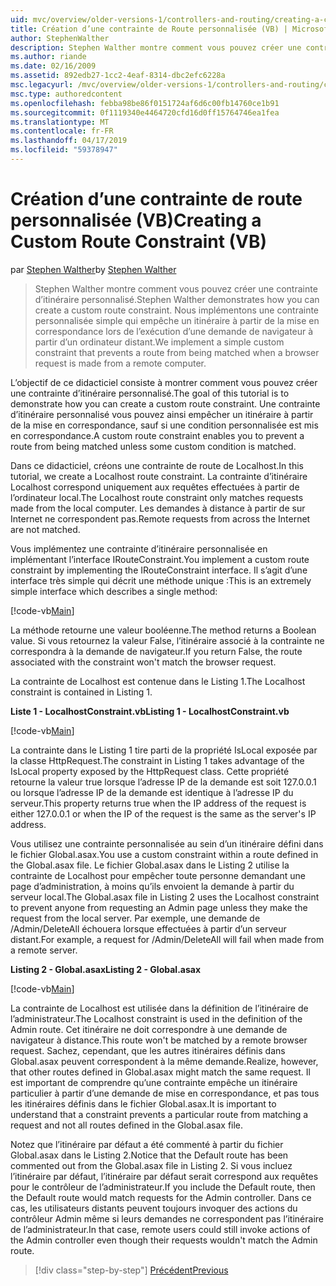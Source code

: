 ```yaml
---
uid: mvc/overview/older-versions-1/controllers-and-routing/creating-a-custom-route-constraint-vb
title: Création d’une contrainte de Route personnalisée (VB) | Microsoft Docs
author: StephenWalther
description: Stephen Walther montre comment vous pouvez créer une contrainte d’itinéraire personnalisé. Nous implémentons un simple contrainte personnalisée qui empêche un itinéraire mis en correspondance w...
ms.author: riande
ms.date: 02/16/2009
ms.assetid: 892edb27-1cc2-4eaf-8314-dbc2efc6228a
msc.legacyurl: /mvc/overview/older-versions-1/controllers-and-routing/creating-a-custom-route-constraint-vb
msc.type: authoredcontent
ms.openlocfilehash: febba98be86f0151724af6d6c00fb14760ce1b91
ms.sourcegitcommit: 0f1119340e4464720cfd16d0ff15764746ea1fea
ms.translationtype: MT
ms.contentlocale: fr-FR
ms.lasthandoff: 04/17/2019
ms.locfileid: "59378947"
---
```

# <a name="creating-a-custom-route-constraint-vb"></a><span data-ttu-id="d3182-104">Création d’une contrainte de route personnalisée (VB)</span><span class="sxs-lookup"><span data-stu-id="d3182-104">Creating a Custom Route Constraint (VB)</span></span>

<span data-ttu-id="d3182-105">par [Stephen Walther](https://github.com/StephenWalther)</span><span class="sxs-lookup"><span data-stu-id="d3182-105">by [Stephen Walther](https://github.com/StephenWalther)</span></span>

> <span data-ttu-id="d3182-106">Stephen Walther montre comment vous pouvez créer une contrainte d’itinéraire personnalisé.</span><span class="sxs-lookup"><span data-stu-id="d3182-106">Stephen Walther demonstrates how you can create a custom route constraint.</span></span> <span data-ttu-id="d3182-107">Nous implémentons une contrainte personnalisée simple qui empêche un itinéraire à partir de la mise en correspondance lors de l’exécution d’une demande de navigateur à partir d’un ordinateur distant.</span><span class="sxs-lookup"><span data-stu-id="d3182-107">We implement a simple custom constraint that prevents a route from being matched when a browser request is made from a remote computer.</span></span>


<span data-ttu-id="d3182-108">L’objectif de ce didacticiel consiste à montrer comment vous pouvez créer une contrainte d’itinéraire personnalisé.</span><span class="sxs-lookup"><span data-stu-id="d3182-108">The goal of this tutorial is to demonstrate how you can create a custom route constraint.</span></span> <span data-ttu-id="d3182-109">Une contrainte d’itinéraire personnalisé vous pouvez ainsi empêcher un itinéraire à partir de la mise en correspondance, sauf si une condition personnalisée est mis en correspondance.</span><span class="sxs-lookup"><span data-stu-id="d3182-109">A custom route constraint enables you to prevent a route from being matched unless some custom condition is matched.</span></span>

<span data-ttu-id="d3182-110">Dans ce didacticiel, créons une contrainte de route de Localhost.</span><span class="sxs-lookup"><span data-stu-id="d3182-110">In this tutorial, we create a Localhost route constraint.</span></span> <span data-ttu-id="d3182-111">La contrainte d’itinéraire Localhost correspond uniquement aux requêtes effectuées à partir de l’ordinateur local.</span><span class="sxs-lookup"><span data-stu-id="d3182-111">The Localhost route constraint only matches requests made from the local computer.</span></span> <span data-ttu-id="d3182-112">Les demandes à distance à partir de sur Internet ne correspondent pas.</span><span class="sxs-lookup"><span data-stu-id="d3182-112">Remote requests from across the Internet are not matched.</span></span>

<span data-ttu-id="d3182-113">Vous implémentez une contrainte d’itinéraire personnalisée en implémentant l’interface IRouteConstraint.</span><span class="sxs-lookup"><span data-stu-id="d3182-113">You implement a custom route constraint by implementing the IRouteConstraint interface.</span></span> <span data-ttu-id="d3182-114">Il s’agit d’une interface très simple qui décrit une méthode unique :</span><span class="sxs-lookup"><span data-stu-id="d3182-114">This is an extremely simple interface which describes a single method:</span></span>

[!code-vb[Main](creating-a-custom-route-constraint-vb/samples/sample1.vb)]

<span data-ttu-id="d3182-115">La méthode retourne une valeur booléenne.</span><span class="sxs-lookup"><span data-stu-id="d3182-115">The method returns a Boolean value.</span></span> <span data-ttu-id="d3182-116">Si vous retournez la valeur False, l’itinéraire associé à la contrainte ne correspondra à la demande de navigateur.</span><span class="sxs-lookup"><span data-stu-id="d3182-116">If you return False, the route associated with the constraint won't match the browser request.</span></span>

<span data-ttu-id="d3182-117">La contrainte de Localhost est contenue dans le Listing 1.</span><span class="sxs-lookup"><span data-stu-id="d3182-117">The Localhost constraint is contained in Listing 1.</span></span>

<span data-ttu-id="d3182-118">**Liste 1 - LocalhostConstraint.vb**</span><span class="sxs-lookup"><span data-stu-id="d3182-118">**Listing 1 - LocalhostConstraint.vb**</span></span>

[!code-vb[Main](creating-a-custom-route-constraint-vb/samples/sample2.vb)]

<span data-ttu-id="d3182-119">La contrainte dans le Listing 1 tire parti de la propriété IsLocal exposée par la classe HttpRequest.</span><span class="sxs-lookup"><span data-stu-id="d3182-119">The constraint in Listing 1 takes advantage of the IsLocal property exposed by the HttpRequest class.</span></span> <span data-ttu-id="d3182-120">Cette propriété retourne la valeur true lorsque l’adresse IP de la demande est soit 127.0.0.1 ou lorsque l’adresse IP de la demande est identique à l’adresse IP du serveur.</span><span class="sxs-lookup"><span data-stu-id="d3182-120">This property returns true when the IP address of the request is either 127.0.0.1 or when the IP of the request is the same as the server's IP address.</span></span>

<span data-ttu-id="d3182-121">Vous utilisez une contrainte personnalisée au sein d’un itinéraire défini dans le fichier Global.asax.</span><span class="sxs-lookup"><span data-stu-id="d3182-121">You use a custom constraint within a route defined in the Global.asax file.</span></span> <span data-ttu-id="d3182-122">Le fichier Global.asax dans le Listing 2 utilise la contrainte de Localhost pour empêcher toute personne demandant une page d’administration, à moins qu’ils envoient la demande à partir du serveur local.</span><span class="sxs-lookup"><span data-stu-id="d3182-122">The Global.asax file in Listing 2 uses the Localhost constraint to prevent anyone from requesting an Admin page unless they make the request from the local server.</span></span> <span data-ttu-id="d3182-123">Par exemple, une demande de /Admin/DeleteAll échouera lorsque effectuées à partir d’un serveur distant.</span><span class="sxs-lookup"><span data-stu-id="d3182-123">For example, a request for /Admin/DeleteAll will fail when made from a remote server.</span></span>

<span data-ttu-id="d3182-124">**Listing 2 - Global.asax**</span><span class="sxs-lookup"><span data-stu-id="d3182-124">**Listing 2 - Global.asax**</span></span>

[!code-vb[Main](creating-a-custom-route-constraint-vb/samples/sample3.vb)]

<span data-ttu-id="d3182-125">La contrainte de Localhost est utilisée dans la définition de l’itinéraire de l’administrateur.</span><span class="sxs-lookup"><span data-stu-id="d3182-125">The Localhost constraint is used in the definition of the Admin route.</span></span> <span data-ttu-id="d3182-126">Cet itinéraire ne doit correspondre à une demande de navigateur à distance.</span><span class="sxs-lookup"><span data-stu-id="d3182-126">This route won't be matched by a remote browser request.</span></span> <span data-ttu-id="d3182-127">Sachez, cependant, que les autres itinéraires définis dans Global.asax peuvent correspondent à la même demande.</span><span class="sxs-lookup"><span data-stu-id="d3182-127">Realize, however, that other routes defined in Global.asax might match the same request.</span></span> <span data-ttu-id="d3182-128">Il est important de comprendre qu’une contrainte empêche un itinéraire particulier à partir d’une demande de mise en correspondance, et pas tous les itinéraires définis dans le fichier Global.asax.</span><span class="sxs-lookup"><span data-stu-id="d3182-128">It is important to understand that a constraint prevents a particular route from matching a request and not all routes defined in the Global.asax file.</span></span>

<span data-ttu-id="d3182-129">Notez que l’itinéraire par défaut a été commenté à partir du fichier Global.asax dans le Listing 2.</span><span class="sxs-lookup"><span data-stu-id="d3182-129">Notice that the Default route has been commented out from the Global.asax file in Listing 2.</span></span> <span data-ttu-id="d3182-130">Si vous incluez l’itinéraire par défaut, l’itinéraire par défaut serait correspond aux requêtes pour le contrôleur de l’administrateur.</span><span class="sxs-lookup"><span data-stu-id="d3182-130">If you include the Default route, then the Default route would match requests for the Admin controller.</span></span> <span data-ttu-id="d3182-131">Dans ce cas, les utilisateurs distants peuvent toujours invoquer des actions du contrôleur Admin même si leurs demandes ne correspondent pas l’itinéraire de l’administrateur.</span><span class="sxs-lookup"><span data-stu-id="d3182-131">In that case, remote users could still invoke actions of the Admin controller even though their requests wouldn't match the Admin route.</span></span>

> [!div class="step-by-step"]
> [<span data-ttu-id="d3182-132">Précédent</span><span class="sxs-lookup"><span data-stu-id="d3182-132">Previous</span></span>](creating-a-route-constraint-vb.md)

